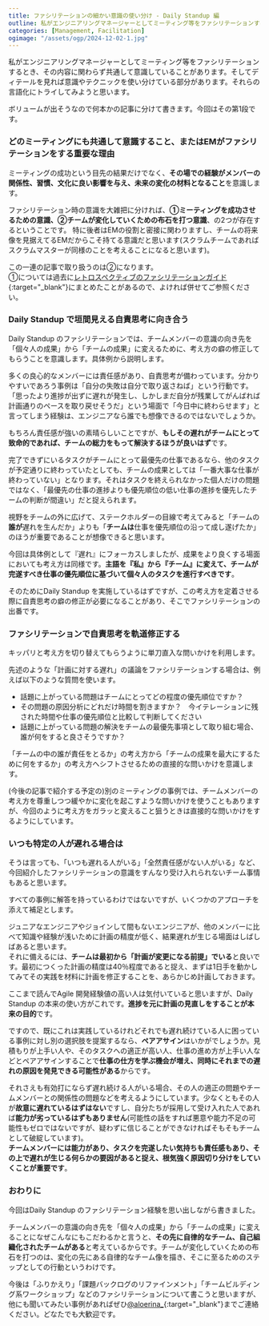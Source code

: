 ```yaml
---
title: ファシリテーションの細かい意識の使い分け - Daily Standup 編
outline: 私がエンジニアリングマネージャーとしてミーティング等をファシリテーションするとき、その内容に関わらず共通して意識していることがあります。そしてディテールを見れば意識やテクニックを使い分けている部分があります。それらの言語化にトライしてみようと思います。
categories: [Management, Facilitation]
ogimage: "/assets/ogp/2024-12-02-1.jpg"
---
```


私がエンジニアリングマネージャーとしてミーティング等をファシリテーションするとき、その内容に関わらず共通して意識していることがあります。そしてディテールを見れば意識やテクニックを使い分けている部分があります。それらの言語化にトライしてみようと思います。

ボリュームが出そうなので何本かの記事に分けて書きます。今回はその第1段です。

### どのミーティングにも共通して意識すること、またはEMがファシリテーションをする重要な理由

ミーティングの成功という目先の結果だけでなく、**その場での経験がメンバーの関係性、習慣、文化に良い影響を与え、未来の変化の材料となること**を意識します。

ファシリテーション時の意識を大雑把に分ければ、**①ミーティングを成功させるための意識、②チームが変化していくための布石を打つ意識**、の2つが存在するということです。
特に後者はEMの役割と密接に関わりますし、チームの将来像を見据えてるEMだからこそ持てる意識だと思います(スクラムチームであればスクラムマスターが同様のことを考えることになると思います)。

この一連の記事で取り扱うのは②になります。  
①については過去に[レトロスペクティブのファシリテーションガイド](https://aloerina01.github.io/blog/2020-04-16-1){:target="_blank"}にまとめたことがあるので、よければ併せてご参照ください。

### Daily Standup で垣間見える自責思考に向き合う

Daily Standup のファシリテーションでは、チームメンバーの意識の向き先を「個々人の成果」から「チームの成果」に変えるために、考え方の癖の修正してもらうことを意識します。具体例から説明します。

多くの良心的なメンバーには責任感があり、自責思考が備わっています。分かりやすいであろう事例は「自分の失敗は自分で取り返さねば」という行動です。「思ったより進捗が出ずに遅れが発生し、しかしまだ自分が残業してがんばれば計画通りのペースを取り戻せそうだ」という場面で「今日中に終わらせます」と言ってしまう経験は、エンジニアなら誰でも想像できるのではないでしょうか。

もちろん責任感が強いの素晴らしいことですが、**もしその遅れがチームにとって致命的であれば、チームの総力をもって解決するほうが良いはず**です。

完了できずにいるタスクがチームにとって最優先の仕事であるなら、他のタスクが予定通りに終わっていたとしても、チームの成果としては「一番大事な仕事が終わっていない」となります。それはタスクを終えられなかった個人だけの問題ではなく、「最優先の仕事の進捗よりも優先順位の低い仕事の進捗を優先したチームの判断が間違い」だと捉えられます。

視野をチームの外に広げて、ステークホルダーの目線で考えてみると「チームの**誰が**遅れを生んだか」よりも「**チームは**仕事を優先順位の沿って成し遂げたか」のほうが重要であることが想像できると思います。

今回は具体例として『遅れ』にフォーカスしましたが、成果をより良くする場面においても考え方は同様です。**主語を『私』から『チーム』に変えて、チームが完遂すべき仕事の優先順位に基づいて個々人のタスクを進行すべきです**。

そのためにDaily Standup を実施しているはずですが、この考え方を定着させる際に自責思考の癖の修正が必要になることがあり、そこでファシリテーションの出番です。

### ファシリテーションで自責思考を軌道修正する

キッパリと考え方を切り替えてもらうように単刀直入な問いかけを利用します。

先述のような「計画に対する遅れ」の議論をファシリテーションする場合は、例えば以下のような質問を使います。

- 話題に上がっている問題はチームにとってどの程度の優先順位ですか？
- その問題の原因分析にどれだけ時間を割きますか？　今イテレーションに残された時間や仕事の優先順位と比較して判断してください
- 話題に上がっている問題の解決をチームの最優先事項として取り組む場合、誰が何をすると良さそうですか？

「チームの中の誰が責任をとるか」の考え方から「チームの成果を最大にするために何をするか」の考え方へシフトさせるための直接的な問いかけを意識します。

(今後の記事で紹介する予定の)別のミーティングの事例では、チームメンバーの考え方を尊重しつつ緩やかに変化を起こすような問いかけを使うこともありますが、今回のように考え方をガラッと変えること狙うときは直接的な問いかけをするようにしています。

### いつも特定の人が遅れる場合は

そうは言っても、「いつも遅れる人がいる」「全然責任感がない人がいる」など、今回紹介したファシリテーションの意識をすんなり受け入れられないチーム事情もあると思います。

すべての事例に解答を持っているわけではないですが、いくつかのアプローチを添えて補足とします。

ジュニアなエンジニアやジョインして間もないエンジニアが、他のメンバーに比べて知識や経験が浅いために計画の精度が低く、結果遅れが生じる場面はしばしばあると思います。  
それに備えるには、**チームは最初から「計画が変更になる前提」でいる**と良いです。最初につくった計画の精度は40％程度であると捉え、まずは1日手を動かしてみてその実践を材料に計画を修正することを、あらかじめ計画しておきます。

ここまで読んでAgile 開発経験値の高い人は気付いていると思いますが、Daily Standup の本来の使い方がこれです。**進捗を元に計画の見直しをすることが本来の目的**です。

ですので、既にこれは実践しているけれどそれでも遅れ続けている人に困っている事例に対し別の選択肢を提案するなら、**ペアアサイン**はいかがでしょうか。見積もりが上手い人や、そのタスクへの適正が高い人、仕事の進め方が上手い人などとペアアサインすることで**仕事の仕方を学ぶ機会が増え、同時にそれまでの遅れの原因を発見できる可能性がある**からです。

それさえも有効打にならず遅れ続ける人がいる場合、その人の適正の問題やチームメンバーとの関係性の問題などを考えるようにしています。少なくともその人が**故意に遅れているはずはない**ですし、自分たちが採用して受け入れた人であれば**能力が劣っているはずもありません**(可能性の話をすれば悪意や能力不足の可能性もゼロではないですが、疑わずに信じることができなければそもそもチームとして破綻しています)。  
**チームメンバーには能力があり、タスクを完遂したい気持ちも責任感もあり、その上で遅れが生じる何らかの要因があると捉え、根気強く原因切り分けをしていくことが重要です**。

### おわりに

今回はDaily Standup のファシリテーション経験を思い出しながら書きました。

チームメンバーの意識の向き先を「個々人の成果」から「チームの成果」に変えることになぜこんなにもこだわるかと言うと、**その先に自律的なチーム、自己組織化されたチームがある**と考えているからです。チームが変化していくための布石を打つのは、変化の先にある自律的なチーム像を描き、そこに至るためのステップとしての行動というわけです。

今後は「ふりかえり」「課題バックログのリファインメント」「チームビルディング系ワークショップ」などのファシリテーションについて書こうと思いますが、他にも聞いてみたい事例があればぜひ[@aloerina_](https://x.com/aloerina_){:target="_blank"}までご連絡ください。どなたでも大歓迎です。